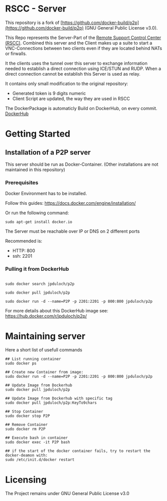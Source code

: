 # RSCC - Server

This repository is a fork of [https://github.com/docker-build/p2p](https://github.com/docker-build/p2p) (GNU General Public License v3.0).

This Repo represents the Server-Part of the [Remote Support Control Center (RSCC)](https://github.com/kennox/rscc).
Combined this server and the Client makes up a suite to start a VNC-Connections
between two clients even if they are located behind NATs or firwalls.

It the clients uses the tunnel over this server to exchange information
needed to establish a direct connection using ICE/STUN and RUDP.
When a direct connection cannot be establish this Server
is used as relay.

It contains only small modification to the original repository:
 - Generated token is 9 digits numeric
 - Client Script are updated, the way they are used in RSCC

The DockerPackage is automaticly Build on DockerHub, on every commit.
[DockerHub](https://hub.docker.com/r/jpduloch/p2p/)


# Getting Started

## Installation of a P2P server

This server should be run as Docker-Container.
(Other installations are not maintained in this repository)

### Prerequisites

Docker Environment has to be installed.

Follow this guides:
https://docs.docker.com/engine/installation/

Or run the following command:

    sudo apt-get install docker.io

The Server must be reachable over IP or DNS on 2 different ports

Recommended is:
 - HTTP: 800
 - ssh: 2201

### Pulling it from DockerHub

```shell

sudo docker search jpduloch/p2p

sudo docker pull jpduloch/p2p

sudo docker run -d --name=P2P -p 2201:2201 -p 800:800 jpduloch/p2p

```    

For more details about this DockerHub image see:
https://hub.docker.com/r/jpduloch/p2p/

# Maintaining server

Here a short list of usefull commands

```shell
## List running container
sudo docker ps

## Create new Container from image:
sudo docker run -d --name=P2P -p 2201:2201 -p 800:800 jpduloch/p2p

## Update Image from Dockerhub
sudo docker pull jpduloch/p2p

## Update Image from Dockerhub with specific tag
sudo docker pull jpduloch/p2p:KeyTo9chars

## Stop Container
sudo docker stop P2P

## Remove Container
sudo docker rm P2P

## Execute bash in container
sudo docker exec -it P2P bash

## if the start of the docker container fails, try to restart the docker-deamon with:
sudo /etc/init.d/docker restart
```  

# Licensing

The Project remains under GNU General Public License v3.0
